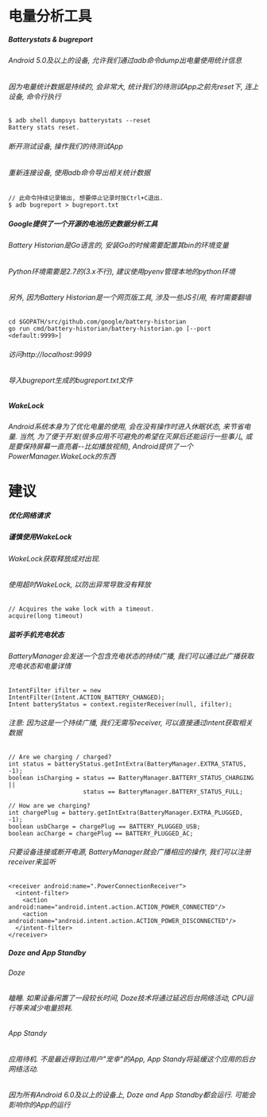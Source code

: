 # 电量分析工具
##### Batterystats & bugreport
###### Android 5.0及以上的设备, 允许我们通过adb命令dump出电量使用统计信息
###### 因为电量统计数据是持续的, 会非常大, 统计我们的待测试App之前先reset下, 连上设备, 命令行执行

```
$ adb shell dumpsys batterystats --reset
Battery stats reset.
```
###### 断开测试设备, 操作我们的待测试App
###### 重新连接设备, 使用adb命令导出相关统计数据

```
// 此命令持续记录输出, 想要停止记录时按Ctrl+C退出.
$ adb bugreport > bugreport.txt
```
##### Google提供了一个开源的电池历史数据分析工具 
###### Battery Historian是Go语言的, 安装Go的时候需要配置其bin的环境变量
###### Python环境需要是2.7的(3.x不行), 建议使用pyenv管理本地的python环境
###### 另外, 因为Battery Historian是一个网页版工具, 涉及一些JS引用, 有时需要翻墙

```
cd $GOPATH/src/github.com/google/battery-historian
go run cmd/battery-historian/battery-historian.go [--port <default:9999>]
```
###### 访问http://localhost:9999
###### 导入bugreport生成的bugreport.txt文件

##### WakeLock
###### Android系统本身为了优化电量的使用, 会在没有操作时进入休眠状态, 来节省电量. 当然, 为了便于开发(很多应用不可避免的希望在灭屏后还能运行一些事儿, 或是要保持屏幕一直亮着--比如播放视频), Android提供了一个PowerManager.WakeLock的东西

# 建议
##### 优化网络请求
##### 谨慎使用WakeLock
###### WakeLock获取释放成对出现.
###### 使用超时WakeLock, 以防出异常导致没有释放

```
// Acquires the wake lock with a timeout.
acquire(long timeout)
```
##### 监听手机充电状态
###### BatteryManager会发送一个包含充电状态的持续广播, 我们可以通过此广播获取充电状态和电量详情

```
IntentFilter ifilter = new IntentFilter(Intent.ACTION_BATTERY_CHANGED);
Intent batteryStatus = context.registerReceiver(null, ifilter);
```
###### 注意: 因为这是一个持续广播, 我们无需写receiver, 可以直接通过intent获取相关数据


```
// Are we charging / charged?
int status = batteryStatus.getIntExtra(BatteryManager.EXTRA_STATUS, -1);
boolean isCharging = status == BatteryManager.BATTERY_STATUS_CHARGING ||
                     status == BatteryManager.BATTERY_STATUS_FULL;

// How are we charging?
int chargePlug = battery.getIntExtra(BatteryManager.EXTRA_PLUGGED, -1);
boolean usbCharge = chargePlug == BATTERY_PLUGGED_USB;
boolean acCharge = chargePlug == BATTERY_PLUGGED_AC;
```
###### 只要设备连接或断开电源, BatteryManager就会广播相应的操作, 我们可以注册receiver来监听

```
<receiver android:name=".PowerConnectionReceiver">
  <intent-filter>
    <action android:name="android.intent.action.ACTION_POWER_CONNECTED"/>
    <action android:name="android.intent.action.ACTION_POWER_DISCONNECTED"/>
  </intent-filter>
</receiver>
```
##### Doze and App Standby
###### Doze
###### 瞌睡. 如果设备闲置了一段较长时间, Doze技术将通过延迟后台网络活动, CPU运行等来减少电量损耗.

###### App Standy
###### 应用待机. 不是最近得到过用户"宠幸"的App, App Standy将延缓这个应用的后台网络活动.

###### 因为所有Android 6.0及以上的设备上, Doze and App Standby都会运行. 可能会影响你的App的运行